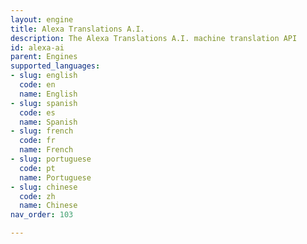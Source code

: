 ```yaml
---
layout: engine
title: Alexa Translations A.I.
description: The Alexa Translations A.I. machine translation API
id: alexa-ai
parent: Engines
supported_languages:
- slug: english
  code: en
  name: English
- slug: spanish
  code: es
  name: Spanish
- slug: french
  code: fr
  name: French
- slug: portuguese
  code: pt
  name: Portuguese
- slug: chinese
  code: zh
  name: Chinese
nav_order: 103

---
```



